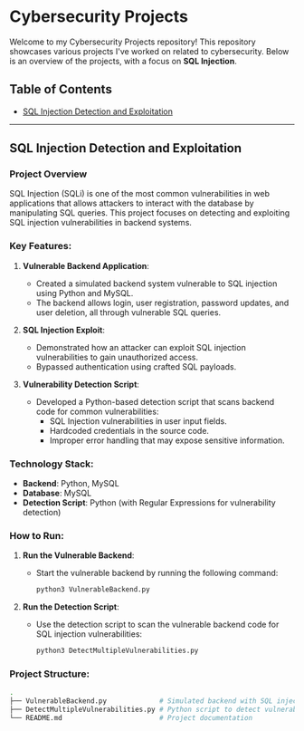 # Cybersecurity Projects

Welcome to my Cybersecurity Projects repository! This repository showcases various projects I've worked on related to cybersecurity. Below is an overview of the projects, with a focus on **SQL Injection**.

## Table of Contents
- [SQL Injection Detection and Exploitation](#sql-injection-detection-and-exploitation)

---

## SQL Injection Detection and Exploitation

### Project Overview
SQL Injection (SQLi) is one of the most common vulnerabilities in web applications that allows attackers to interact with the database by manipulating SQL queries. This project focuses on detecting and exploiting SQL injection vulnerabilities in backend systems.

### Key Features:
1. **Vulnerable Backend Application**:
   - Created a simulated backend system vulnerable to SQL injection using Python and MySQL.
   - The backend allows login, user registration, password updates, and user deletion, all through vulnerable SQL queries.
   
2. **SQL Injection Exploit**:
   - Demonstrated how an attacker can exploit SQL injection vulnerabilities to gain unauthorized access.
   - Bypassed authentication using crafted SQL payloads.

3. **Vulnerability Detection Script**:
   - Developed a Python-based detection script that scans backend code for common vulnerabilities:
     - SQL Injection vulnerabilities in user input fields.
     - Hardcoded credentials in the source code.
     - Improper error handling that may expose sensitive information.

### Technology Stack:
- **Backend**: Python, MySQL
- **Database**: MySQL
- **Detection Script**: Python (with Regular Expressions for vulnerability detection)

### How to Run:

1. **Run the Vulnerable Backend**:
   - Start the vulnerable backend by running the following command:
     ```bash
     python3 VulnerableBackend.py
     ```

2. **Run the Detection Script**:
   - Use the detection script to scan the vulnerable backend code for SQL injection vulnerabilities:
     ```bash
     python3 DetectMultipleVulnerabilities.py
     ```

### Project Structure:

```bash
.
├── VulnerableBackend.py             # Simulated backend with SQL injection vulnerability
├── DetectMultipleVulnerabilities.py # Python script to detect vulnerabilities
└── README.md                        # Project documentation
